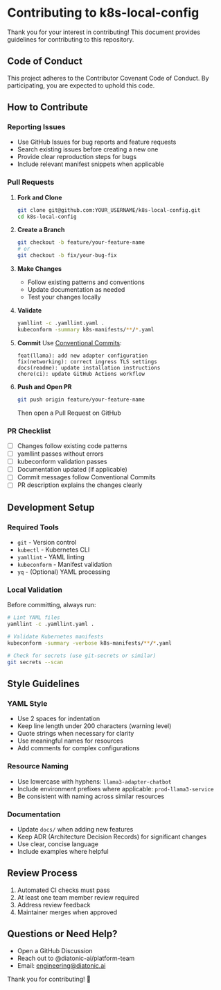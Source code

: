 # Contributing to k8s-local-config

Thank you for your interest in contributing! This document provides guidelines for contributing to this repository.

## Code of Conduct

This project adheres to the Contributor Covenant Code of Conduct. By participating, you are expected to uphold this code.

## How to Contribute

### Reporting Issues

- Use GitHub Issues for bug reports and feature requests
- Search existing issues before creating a new one
- Provide clear reproduction steps for bugs
- Include relevant manifest snippets when applicable

### Pull Requests

1. **Fork and Clone**
   ```bash
   git clone git@github.com:YOUR_USERNAME/k8s-local-config.git
   cd k8s-local-config
   ```

2. **Create a Branch**
   ```bash
   git checkout -b feature/your-feature-name
   # or
   git checkout -b fix/your-bug-fix
   ```

3. **Make Changes**
   - Follow existing patterns and conventions
   - Update documentation as needed
   - Test your changes locally

4. **Validate**
   ```bash
   yamllint -c .yamllint.yaml .
   kubeconform -summary k8s-manifests/**/*.yaml
   ```

5. **Commit**
   Use [Conventional Commits](https://www.conventionalcommits.org/):
   ```
   feat(llama): add new adapter configuration
   fix(networking): correct ingress TLS settings
   docs(readme): update installation instructions
   chore(ci): update GitHub Actions workflow
   ```

6. **Push and Open PR**
   ```bash
   git push origin feature/your-feature-name
   ```
   Then open a Pull Request on GitHub

### PR Checklist

- [ ] Changes follow existing code patterns
- [ ] yamllint passes without errors
- [ ] kubeconform validation passes
- [ ] Documentation updated (if applicable)
- [ ] Commit messages follow Conventional Commits
- [ ] PR description explains the changes clearly

## Development Setup

### Required Tools

- `git` - Version control
- `kubectl` - Kubernetes CLI
- `yamllint` - YAML linting
- `kubeconform` - Manifest validation
- `yq` - (Optional) YAML processing

### Local Validation

Before committing, always run:

```bash
# Lint YAML files
yamllint -c .yamllint.yaml .

# Validate Kubernetes manifests
kubeconform -summary -verbose k8s-manifests/**/*.yaml

# Check for secrets (use git-secrets or similar)
git secrets --scan
```

## Style Guidelines

### YAML Style

- Use 2 spaces for indentation
- Keep line length under 200 characters (warning level)
- Quote strings when necessary for clarity
- Use meaningful names for resources
- Add comments for complex configurations

### Resource Naming

- Use lowercase with hyphens: `llama3-adapter-chatbot`
- Include environment prefixes where applicable: `prod-llama3-service`
- Be consistent with naming across similar resources

### Documentation

- Update `docs/` when adding new features
- Keep ADR (Architecture Decision Records) for significant changes
- Use clear, concise language
- Include examples where helpful

## Review Process

1. Automated CI checks must pass
2. At least one team member review required
3. Address review feedback
4. Maintainer merges when approved

## Questions or Need Help?

- Open a GitHub Discussion
- Reach out to @diatonic-ai/platform-team
- Email: engineering@diatonic.ai

Thank you for contributing! 🙌
